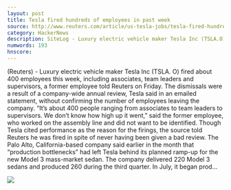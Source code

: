 ```yaml
---
layout: post
title: Tesla fired hundreds of employees in past week
source: http://www.reuters.com/article/us-tesla-jobs/tesla-fired-hundreds-of-employees-in-past-week-idUSKBN1CJ00L
category: HackerNews
description: SiteLog - Luxury electric vehicle maker Tesla Inc (TSLA.O) fired about 400 employees this week, including associates, team leaders and supervisors, a former employee told
numwords: 193
hnscore: 
---
```


(Reuters) - Luxury electric vehicle maker Tesla Inc (TSLA. O) fired about 400 employees this week, including associates, team leaders and supervisors, a former employee told Reuters on Friday.  The dismissals were a result of a company-wide annual review, Tesla said in an emailed statement, without confirming the number of employees leaving the company.  “It’s about 400 people ranging from associates to team leaders to supervisors. We don’t know how high up it went,” said the former employee, who worked on the assembly line and did not want to be identified.  Though Tesla cited performance as the reason for the firings, the source told Reuters he was fired in spite of never having been given a bad review.  The Palo Alto, California-based company said earlier in the month that “production bottlenecks” had left Tesla behind its planned ramp-up for the new Model 3 mass-market sedan.  The company delivered 220 Model 3 sedans and produced 260 during the third quarter. In July, it began prod...

![](https://s4.reutersmedia.net/resources/r/?m=02&d=20171014&t=2&i=1205452243&w=&fh=545px&fw=&ll=&pl=&sq=&r=LYNXMPED9D01X)
<!--description-->